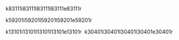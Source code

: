 k83111i83111l83111l83111e83111r

k59201i59201l59201l59201e59201r

k13101i13101l13101l13101e13101r
‌
k30401i30401l30401l30401e30401r
